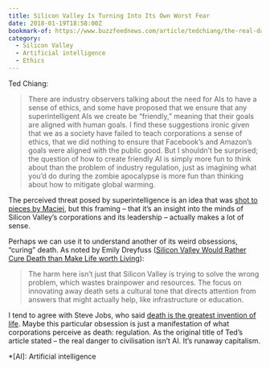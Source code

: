 ```yaml
---
title: Silicon Valley Is Turning Into Its Own Worst Fear
date: 2018-01-19T18:58:00Z
bookmark-of: https://www.buzzfeednews.com/article/tedchiang/the-real-danger-to-civilization-isnt-ai-its-runaway
category:
  - Silicon Valley
  - Artificial intelligence
  - Ethics
---
```

Ted Chiang:

> There are industry observers talking about the need for AIs to have a sense of ethics, and some have proposed that we ensure that any superintelligent AIs we create be “friendly,” meaning that their goals are aligned with human goals. I find these suggestions ironic given that we as a society have failed to teach corporations a sense of ethics, that we did nothing to ensure that Facebook’s and Amazon’s goals were aligned with the public good. But I shouldn’t be surprised; the question of how to create friendly AI is simply more fun to think about than the problem of industry regulation, just as imagining what you’d do during the zombie apocalypse is more fun than thinking about how to mitigate global warming.

The perceived threat posed by superintelligence is an idea that was [shot to pieces by Maciej][1], but this framing – that it’s an insight into the minds of Silicon Valley’s corporations and its leadership – actually makes a lot of sense.

Perhaps we can use it to understand another of its weird obsessions, “curing” death. As noted by Emily Dreyfuss ([Silicon Valley Would Rather Cure Death than Make Life worth Living][2]):

> The harm here isn’t just that Silicon Valley is trying to solve the wrong problem, which wastes brainpower and resources. The focus on innovating away death sets a cultural tone that directs attention from answers that might actually help, like infrastructure or education.

I tend to agree with Steve Jobs, who said [death is the greatest invention of life][3]. Maybe this particular obsession is just a manifestation of what corporations perceive as death: regulation. As the original title of Ted’s article stated – the real danger to civilisation isn’t AI. It’s runaway capitalism.

[1]: https://idlewords.com/talks/superintelligence.htm
[2]: https://www.wired.com/2017/03/silicon-valley-rather-cure-death-make-life-worth-living/
[3]: https://www.youtube.com/watch?v=8XdhQ752PbA

*[AI]: Artificial intelligence
